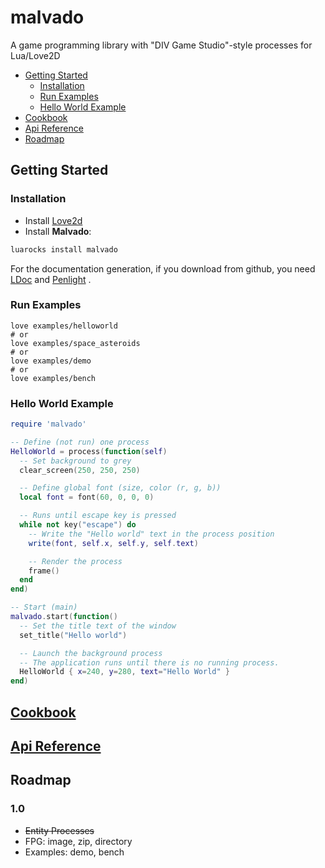 # malvado
A game programming library with  "DIV Game Studio"-style processes for Lua/Love2D

- [Getting Started](#getting-started)
  - [Installation](#installation)
  - [Run Examples](#examples)
  - [Hello World Example](#hello-world-example)
- [Cookbook](#cookbook)
- [Api Reference](#api-reference)
- [Roadmap](#roadmap)

## Getting Started

### Installation
* Install [Love2d](https://love2d.org/)
* Install **Malvado**:
```bash
luarocks install malvado
```
For the documentation generation, if you download from github, you need [LDoc](https://github.com/stevedonovan/LDoc) and [Penlight](https://github.com/stevedonovan/Penlight) .

### Run Examples
```
love examples/helloworld
# or
love examples/space_asteroids
# or
love examples/demo
# or
love examples/bench
```

### Hello World Example

```lua
require 'malvado'

-- Define (not run) one process
HelloWorld = process(function(self)
  -- Set background to grey
  clear_screen(250, 250, 250)

  -- Define global font (size, color (r, g, b))
  local font = font(60, 0, 0, 0)

  -- Runs until escape key is pressed
  while not key("escape") do
    -- Write the "Hello world" text in the process position
    write(font, self.x, self.y, self.text)

    -- Render the process
    frame()
  end
end)

-- Start (main)
malvado.start(function()
  -- Set the title text of the window
  set_title("Hello world")

  -- Launch the background process
  -- The application runs until there is no running process.
  HelloWorld { x=240, y=280, text="Hello World" }
end)
```

## [Cookbook](doc/cookbook.md)

## [Api Reference](https://cdn.rawgit.com/jepemo/malvado/master/doc/index.html)

## Roadmap
### 1.0
- ~~Entity Processes~~
- FPG: image, zip, directory
- Examples: demo, bench
